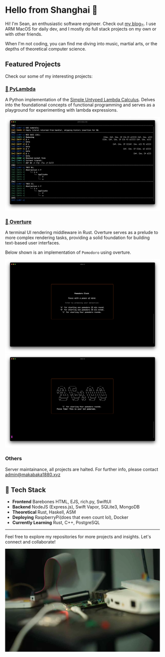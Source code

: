 # Hello from Shanghai 👋

Hi! I'm Sean, an enthusiastic software engineer. Check out [my blog~](https://makabaka1880.xyz). I use ARM MacOS for daily dev, and I mostly do full stack projects on my own or with other friends.

When I'm not coding, you can find me diving into music, martial arts, or the depths of theoretical computer science.

## Featured Projects
Check our some of my interesting projects:

### [🧠 PyLambda](https://github.com/makabaka1880/PyLambda)
A Python implementation of the [Simple Untyped Lambda Calculus](https://makabaka1880.xyz/CS/theoretical/lambdacalculus.html). Delves into the foundational concepts of functional programming and serves as a playground for experimenting with lambda expressions.

![Performing beta-reduction of the successor function on Church numeral null.](pylambda-screenshot.png)

### [🎹 Overture](https://github.com/makabaka1880/Overture.rs)
A terminal UI rendering middleware in Rust. Overture serves as a prelude to more complex rendering tasks, providing a solid foundation for building text-based user interfaces.

Below shown is an implementation of `Pomodoro` using overture.

![An Overture-based implementation of Pomodoro, at splash screen](./pomodoro-0.png)
![An Overture-based implementation of Pomodoro, at countdown, remaining 25 minutes](./pomodoro-1.png)

### Others

Server maintainance, all projects are halted. For further info, please contact [admin@makabaka1880.xyz](mailto:admin@makabaka1880.xyz)

## 🔧 Tech Stack
- **Frontend** Barebones HTML, EJS, rich.py, SwiftUI
- **Backend** NodeJS (Express.js), Swift Vapor, SQLite3, MongoDB
- **Theoretical** Rust, Haskell, ASM
- **Deploying** RaspberryPi(does that even count lol), Docker
- **Currently Learning** Rust, C++, PostgreSQL

---

Feel free to explore my repositories for more projects and insights. Let's connect and collaborate!

![A gift from my father - a raspi 4B 4G](./hero.webp)